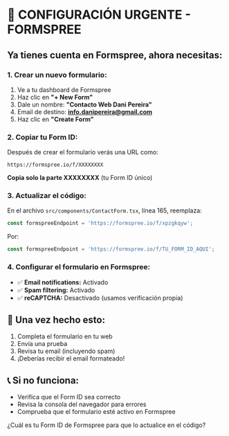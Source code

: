 # 🚨 CONFIGURACIÓN URGENTE - FORMSPREE

## Ya tienes cuenta en Formspree, ahora necesitas:

### 1. Crear un nuevo formulario:
1. Ve a tu dashboard de Formspree
2. Haz clic en **"+ New Form"**
3. Dale un nombre: **"Contacto Web Dani Pereira"**
4. Email de destino: **info.danipereira@gmail.com**
5. Haz clic en **"Create Form"**

### 2. Copiar tu Form ID:
Después de crear el formulario verás una URL como:
```
https://formspree.io/f/XXXXXXXX
```
**Copia solo la parte XXXXXXXX** (tu Form ID único)

### 3. Actualizar el código:
En el archivo `src/components/ContactForm.tsx`, línea 165, reemplaza:
```javascript
const formspreeEndpoint = 'https://formspree.io/f/xpzgkqyw';
```

Por:
```javascript
const formspreeEndpoint = 'https://formspree.io/f/TU_FORM_ID_AQUI';
```

### 4. Configurar el formulario en Formspree:
- ✅ **Email notifications:** Activado
- ✅ **Spam filtering:** Activado  
- ✅ **reCAPTCHA:** Desactivado (usamos verificación propia)

## 🎯 Una vez hecho esto:
1. Completa el formulario en tu web
2. Envía una prueba
3. Revisa tu email (incluyendo spam)
4. ¡Deberías recibir el email formateado!

## 📞 Si no funciona:
- Verifica que el Form ID sea correcto
- Revisa la consola del navegador para errores
- Comprueba que el formulario esté activo en Formspree

¿Cuál es tu Form ID de Formspree para que lo actualice en el código?
